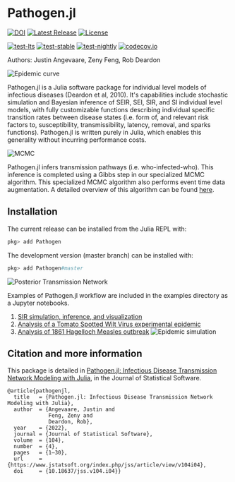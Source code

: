 # Pathogen.jl
[![DOI](https://zenodo.org/badge/35234698.svg)](https://zenodo.org/badge/latestdoi/35234698)
[![Latest Release](https://img.shields.io/github/release/jangevaare/Pathogen.jl.svg)](https://github.com/jangevaare/Pathogen.jl/releases/latest)
[![License](https://img.shields.io/badge/license-MIT-green.svg)](https://github.com/jangevaare/Pathogen.jl/blob/master/LICENSE)

[![test-lts](https://github.com/jangevaare/Pathogen.jl/actions/workflows/test-lts.yml/badge.svg)](https://github.com/jangevaare/Pathogen.jl/actions/workflows/test-lts.yml)
[![test-stable](https://github.com/jangevaare/Pathogen.jl/actions/workflows/test-stable.yml/badge.svg)](https://github.com/jangevaare/Pathogen.jl/actions/workflows/test-stable.yml)
[![test-nightly](https://github.com/jangevaare/Pathogen.jl/actions/workflows/test-nightly.yml/badge.svg)](https://github.com/jangevaare/Pathogen.jl/actions/workflows/test-nightly.yml)
[![codecov.io](http://codecov.io/github/jangevaare/Pathogen.jl/coverage.svg?branch=master)](http://codecov.io/github/jangevaare/Pathogen.jl?branch=master)

Authors: Justin Angevaare, Zeny Feng, Rob Deardon

![Epidemic curve](https://github.com/jangevaare/Pathogen.jl/raw/master/examples/SIR%20Simulation/epiplot.png)

Pathogen.jl is a Julia software package for individual level models of infectious diseases (Deardon et al, 2010). It's capabilities include stochastic simulation and Bayesian inference of SEIR, SEI, SIR, and SI individual level models, with fully customizable functions describing individual specific transition rates between disease states (i.e. form of, and relevant risk factors to, susceptibility, transmissibility, latency, removal, and sparks functions). Pathogen.jl is written purely in Julia, which enables this generality without incurring performance costs.

![MCMC](https://github.com/jangevaare/Pathogen.jl/raw/master/examples/SIR%20Simulation/posterior.png)

Pathogen.jl infers transmission pathways (i.e. who-infected-who). This inference is completed using a Gibbs step in our specialized MCMC algorithm. This specialized MCMC algorithm also performs event time data augmentation. A detailed overview of this algorithm can be found [here](https://arxiv.org/abs/2002.05850).

## Installation
The current release can be installed from the Julia REPL with:

```julia
pkg> add Pathogen
```

The development version (master branch) can be installed with:

```julia
pkg> add Pathogen#master
```

![Posterior Transmission Network](https://github.com/jangevaare/Pathogen.jl/raw/master/examples/SIR%20Simulation/posterior_tn.png)

Examples of Pathogen.jl workflow are included in the examples directory as a Jupyter notebooks.
1. [SIR simulation, inference, and visualization](https://github.com/jangevaare/Pathogen.jl/blob/master/examples/SIR%20Simulation/SIR%20TN-ILM%20Simulation%20and%20Inference.ipynb)
2. [Analysis of a Tomato Spotted Wilt Virus experimental epidemic](https://github.com/jangevaare/Pathogen.jl/blob/master/examples/Tomato%20Spotted%20Wilt%20Virus/TSWV.ipynb)
3. [Analysis of 1861 Hagelloch Measles outbreak](https://github.com/jangevaare/Pathogen.jl/blob/master/examples/1861%20Hagelloch%20Measles/1861%20Hagelloch.ipynb)
![Epidemic simulation](https://github.com/jangevaare/Pathogen.jl/raw/master/examples/SIR%20Simulation/epianimation.gif)

## Citation and more information
This package is detailed in [Pathogen.jl: Infectious Disease Transmission Network Modeling with Julia](https://doi.org/10.18637/jss.v104.i04), in the Journal of Statistical Software.

    @article{pathogenjl,
      title   = {Pathogen.jl: Infectious Disease Transmission Network Modeling with Julia},
      author  = {Angevaare, Justin and
                 Feng, Zeny and
                 Deardon, Rob},
      year    = {2022},
      journal = {Journal of Statistical Software},
      volume  = {104},
      number  = {4},
      pages   = {1–30},
      url     = {https://www.jstatsoft.org/index.php/jss/article/view/v104i04},
      doi     = {10.18637/jss.v104.i04}}
